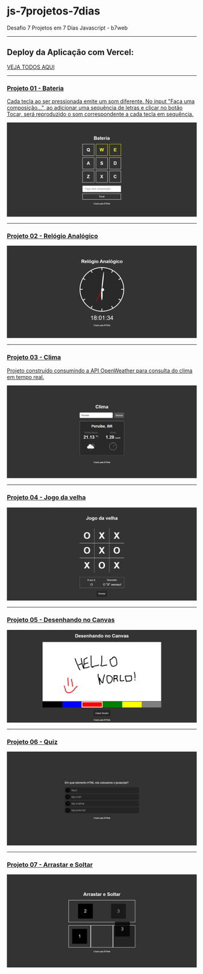 # js-7projetos-7dias
Desafio 7 Projetos em 7 Dias  Javascript - b7web

------

## Deploy da Aplicação com Vercel:
  <a href="https://7projetos-7dias-diegolramos.vercel.app/" target="_blank">VEJA TODOS AQUI </p>

------

### Projeto 01 - Bateria

Cada tecla ao ser pressionada emite um som diferente. No input "Faça uma composição...", ao adicionar uma sequência de letras e clicar no botão Tocar, será reproduzido o som correspondente a cada tecla em sequência.

<img src="./Projeto 01/P01.jpg" alt="Projeto 01 - Bateria">    

------

### Projeto 02 - Relógio Analógico

<img src="./Projeto 02/P02.jpg" alt="Projeto 02 - Relógio Analógico">

------

### Projeto 03 - Clima

Projeto construído consumindo a API OpenWeather para consulta do clima em tempo real.

<img src="./Projeto 03/P03.jpg" alt="Projeto 03 - Clima">

------

### Projeto 04 - Jogo da velha

<img src="./Projeto 04/P04.jpg" alt="Projeto 04 - Jogo da velha">

------

### Projeto 05 - Desenhando no Canvas

<img src="./Projeto 05/P05.jpg" alt="Projeto 05 - Desenhando no Canvas">

------

### Projeto 06 - Quiz

<img src="./Projeto 06/P06.jpg" alt="Projeto 06 - Quiz">

------

### Projeto 07 - Arrastar e Soltar

<img src="./Projeto 07/P07.jpg" alt="Projeto 07 - Arrastar e Soltar">
